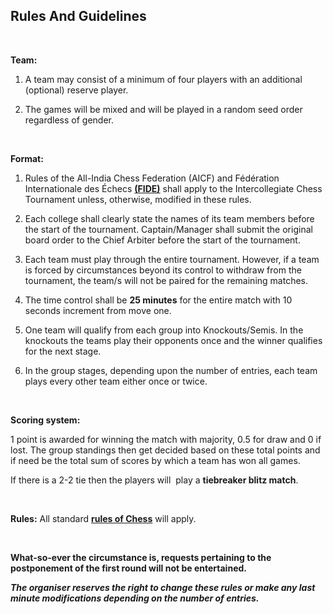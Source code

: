 ## **Rules And Guidelines**
<br> 

**Team:** 

1. A team may consist of a minimum of four players with an additional (optional) reserve player.

2. The games will be mixed and will be played in a random seed order regardless of gender. 
<br>

**Format:**

1.  Rules of the All-India Chess Federation (AICF) and Fédération Internationale des Échecs [**(FIDE)**](https://handbook.fide.com/chapter/E012023) shall apply to the Intercollegiate Chess Tournament unless, otherwise, modified in these rules.
    
2.  Each college shall clearly state the names of its team members before the start of the tournament. Captain/Manager shall submit the original board order to the Chief Arbiter before the start of the tournament.
    
3.  Each team must play through the entire tournament. However, if a team is forced by circumstances beyond its control to withdraw from the tournament, the team/s will not be paired for the remaining matches.
    
4.  The time control shall be **25 minutes** for the entire match with 10 seconds increment from move one.

5. One team will qualify from each group into Knockouts/Semis. In the knockouts the teams play their opponents once and the winner qualifies for the next stage.

6. In the group stages, depending upon the number of entries, each team plays every other team either once or twice.  
    
<br> 

**Scoring system:** 

1 point is awarded for winning the match with majority, 0.5 for draw and 0 if lost. 
The group standings then get decided based on these total points and if need be the total sum of scores by which a team has won all games.

If there is a 2-2 tie then the players will  play a **tiebreaker blitz match**.

<br> 


**Rules:** All standard [**rules of Chess**](https://handbook.fide.com/chapter/E012023) will apply. 

<br>

**What-so-ever the circumstance is, requests pertaining to the postponement of the first round will not be entertained.**
<br> 

**_The organiser reserves the right to change these rules or make any last minute modifications depending on the number of entries._**
